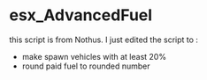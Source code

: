 # esx_AdvancedFuel


this script is from Nothus. I just edited the script to :
- make spawn vehicles with at least 20%
- round paid fuel to rounded number
